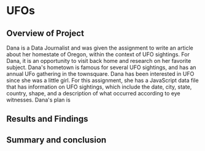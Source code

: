 # UFOs

## Overview of Project

Dana is a Data Journalist and was given the assignment to write an article about her homestate of Oregon, within the context of UFO sightings. For Dana, it is an opportunity to visit back home and research on her favorite subject. Dana's hometown is famous for several UFO sightings, and has an annual UFo gathering in the townsquare. Dana has been interested in UFO since she was a little girl. For this assignment, she has a JavaScript data file that has information on UFO sightings, which include the date, city, state, country, shape, and a description of what occurred according to eye witnesses. Dana's plan is 

## Results and Findings


## Summary and conclusion
